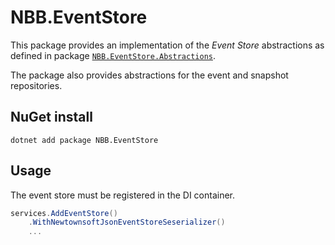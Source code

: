 # NBB.EventStore

This package provides an implementation of the *Event Store* abstractions as defined in package [`NBB.EventStore.Abstractions`](../NBB.EventStore.Abstractions).

The package also provides abstractions for the event and snapshot repositories.


## NuGet install
```
dotnet add package NBB.EventStore
```

## Usage

The event store must be registered in the DI container.

```csharp
services.AddEventStore()
    .WithNewtownsoftJsonEventStoreSeserializer()
    ...
```


